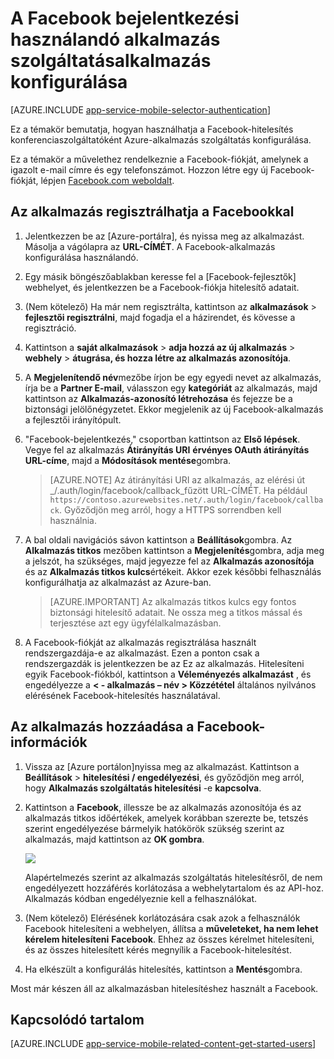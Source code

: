 <properties
    pageTitle="Az alkalmazás Services alkalmazás Facebook-hitelesítés konfigurálása"
    description="Megtudhatja, hogy miként állítsa be az alkalmazás Services alkalmazás Facebook-hitelesítést."
    services="app-service"
    documentationCenter=""
    authors="mattchenderson"
    manager="erikre"
    editor=""/>

<tags
    ms.service="app-service-mobile"
    ms.workload="mobile"
    ms.tgt_pltfrm="na"
    ms.devlang="multiple"
    ms.topic="article"
    ms.date="10/01/2016"
    ms.author="mahender"/>

# <a name="how-to-configure-your-app-service-application-to-use-facebook-login"></a>A Facebook bejelentkezési használandó alkalmazás szolgáltatásalkalmazás konfigurálása

[AZURE.INCLUDE [app-service-mobile-selector-authentication](../../includes/app-service-mobile-selector-authentication.md)]

Ez a témakör bemutatja, hogyan használhatja a Facebook-hitelesítés konferenciaszolgáltatóként Azure-alkalmazás szolgáltatás konfigurálása.

Ez a témakör a művelethez rendelkeznie a Facebook-fiókját, amelynek a igazolt e-mail címre és egy telefonszámot. Hozzon létre egy új Facebook-fiókját, lépjen [Facebook.com weboldalt].

## <a name="register"> </a>Az alkalmazás regisztrálhatja a Facebookkal

1. Jelentkezzen be az [Azure-portálra], és nyissa meg az alkalmazást. Másolja a vágólapra az **URL-CÍMÉT**. A Facebook-alkalmazás konfigurálása használandó.

2. Egy másik böngészőablakban keresse fel a [Facebook-fejlesztők] webhelyet, és jelentkezzen be a Facebook-fiókja hitelesítő adatait.

3. (Nem kötelező) Ha már nem regisztrálta, kattintson az **alkalmazások** > **fejlesztői regisztrálni**, majd fogadja el a házirendet, és kövesse a regisztráció.

4. Kattintson a **saját alkalmazások** > **adja hozzá az új alkalmazás** > **webhely** > **átugrása, és hozza létre az alkalmazás azonosítója**. 

5. A **Megjelenítendő név**mezőbe írjon be egy egyedi nevet az alkalmazás, írja be a **Partner E-mail**, válasszon egy **kategóriát** az alkalmazás, majd kattintson az **Alkalmazás-azonosító létrehozása** és fejezze be a biztonsági jelölőnégyzetet. Ekkor megjelenik az új Facebook-alkalmazás a fejlesztői irányítópult.

6. "Facebook-bejelentkezés," csoportban kattintson az **Első lépések**. Vegye fel az alkalmazás **Átirányítás URI** **érvényes OAuth átirányítás URL-címe**, majd a **Módosítások mentése**gombra. 

    > [AZURE.NOTE] Az átirányítási URI az alkalmazás, az elérési út _/.auth/login/facebook/callback_fűzött URL-CÍMÉT. Ha például `https://contoso.azurewebsites.net/.auth/login/facebook/callback`. Győződjön meg arról, hogy a HTTPS sorrendben kell használnia.

6. A bal oldali navigációs sávon kattintson a **Beállítások**gombra. Az **Alkalmazás titkos** mezőben kattintson a **Megjelenítés**gombra, adja meg a jelszót, ha szükséges, majd jegyezze fel az **Alkalmazás azonosítója** és az **Alkalmazás titkos kulcs**értékeit. Akkor ezek későbbi felhasználás konfigurálhatja az alkalmazást az Azure-ban.

    > [AZURE.IMPORTANT] Az alkalmazás titkos kulcs egy fontos biztonsági hitelesítő adatait. Ne ossza meg a titkos mással és terjesztése azt egy ügyfélalkalmazásban.

7. A Facebook-fiókját az alkalmazás regisztrálása használt rendszergazdája-e az alkalmazást. Ezen a ponton csak a rendszergazdák is jelentkezzen be az Ez az alkalmazás. Hitelesíteni egyik Facebook-fiókból, kattintson a **Véleményezés alkalmazást** , és engedélyezze a **< - alkalmazás – név > Közzététel** általános nyilvános elérésének Facebook-hitelesítés használatával.

## <a name="secrets"> </a>Az alkalmazás hozzáadása a Facebook-információk

1. Vissza az [Azure portálon]nyissa meg az alkalmazást. Kattintson a **Beállítások** > **hitelesítési / engedélyezési**, és győződjön meg arról, hogy **Alkalmazás szolgáltatás hitelesítési** -e **kapcsolva**.

2. Kattintson a **Facebook**, illessze be az alkalmazás azonosítója és az alkalmazás titkos időértékek, amelyek korábban szerezte be, tetszés szerint engedélyezése bármelyik hatókörök szükség szerint az alkalmazás, majd kattintson az **OK gombra**.

    ![][0]

    Alapértelmezés szerint az alkalmazás szolgáltatás hitelesítésről, de nem engedélyezett hozzáférés korlátozása a webhelytartalom és az API-hoz. Alkalmazás kódban engedélyeznie kell a felhasználókat.

3. (Nem kötelező) Elérésének korlátozására csak azok a felhasználók Facebook hitelesíteni a webhelyen, állítsa a **műveleteket, ha nem lehet kérelem hitelesíteni** **Facebook**. Ehhez az összes kérelmet hitelesíteni, és az összes hitelesített kérés megnyílik a Facebook-hitelesítést.

4. Ha elkészült a konfigurálás hitelesítés, kattintson a **Mentés**gombra.

Most már készen áll az alkalmazásban hitelesítéshez használt a Facebook.

## <a name="related-content"> </a>Kapcsolódó tartalom

[AZURE.INCLUDE [app-service-mobile-related-content-get-started-users](../../includes/app-service-mobile-related-content-get-started-users.md)]

<!-- Images. -->
[0]: ./media/app-service-mobile-how-to-configure-facebook-authentication/mobile-app-facebook-settings.png

<!-- URLs. -->
[Facebook-fejlesztők számára]: http://go.microsoft.com/fwlink/p/?LinkId=268286
[Facebook.com weboldalt]: http://go.microsoft.com/fwlink/p/?LinkId=268285
[Get started with authentication]: /en-us/develop/mobile/tutorials/get-started-with-users-dotnet/
[Azure portál]: https://portal.azure.com/
